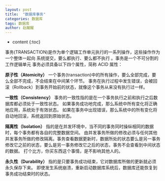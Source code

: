 ```yaml
---
layout: post
title:  "数据库事务"
categories: 数据库
tags: 数据库
author: 赵醒醒
---
```


* content
{:toc}

事务(TRANSACTION)是作为单个逻辑工作单元执行的一系列操作，这些操作作为一个整体一起向
系统提交，要么都执行、要么都不执行 。事务是一个不可分割的工作逻辑单元
事务必须具备以下四个属性，简称 ACID 属性：

**原子性（Atomicity）**
一个事务(transaction)中的所有操作，要么全部完成，要么全部不完成，不会结束在中间某个环节。 
事务在执行过程中发生错误，会被回滚（Rollback）到事务开始前的状态，就像这个事务从来没有执行过一样。





**一致性（Consistency）**
事务的一致性指的是在一个事务执行之前和执行之后数据库都必须处于一致性状态。 
如果事务成功地完成，那么系统中所有变化将正确地应用，系统处于有效状态。 
如果在事务中出现错误，那么系统中的所有变化将自动地回滚，系统返回到原始状态。 

**隔离性（Isolation）**
指的是在并发环境中，当不同的事务同时操纵相同的数据时，每个事务都有各自的完整数据空间。 
由并发事务所做的修改必须与任何其他并发事务所做的修改隔离。事务查看数据更新时，数据所处的状态要么是另一事务修改它之前的状态，要么是另一事务修改它之后的状态，事务不会查看到中间状态的数据。 
打个比方，你买东西这个事情，是不影响其他人的。

**永久性（Durability）**
指的是只要事务成功结束，它对数据库所做的更新就必须永久保存下来。 
即使发生系统崩溃，重新启动数据库系统后，数据库还能恢复到事务成功结束时的状态。 





